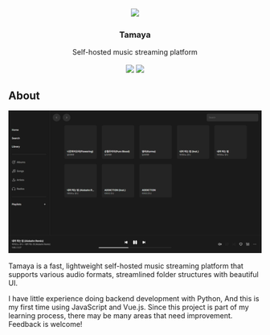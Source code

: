 <br>
<p align="center">
  <img src="https://github.com/bunubbv/tamaya/assets/75381985/766197c6-9293-4262-a36e-cb2f878a9482" width="72">
  <h3 align="center">Tamaya</h3>
  <p align="center">Self-hosted music streaming platform
  <br><br>
  <img src="https://img.shields.io/github/license/bunubbv/tamaya?style=flat-square">
  <img src="https://img.shields.io/github/last-commit/bunubbv/tamaya?style=flat-square">
</p>

## About
<p align="center">
  <img src=".github/screenshots/tamaya.png" width="900">
</p>

Tamaya is a fast, lightweight self-hosted music streaming platform that supports various audio formats, streamlined folder structures with beautiful UI.

I have little experience doing backend development with Python, And this is my first time using JavaScript and Vue.js. Since this project is part of my learning process, there may be many areas that need improvement. Feedback is welcome!